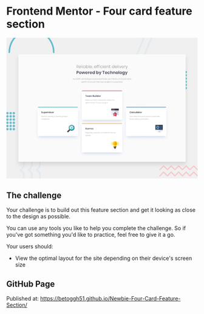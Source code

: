 # Frontend Mentor - Four card feature section

![Design preview for the Four card feature section coding challenge](./design/desktop-preview.jpg)

## The challenge

Your challenge is to build out this feature section and get it looking as close to the design as possible.

You can use any tools you like to help you complete the challenge. So if you've got something you'd like to practice, feel free to give it a go.

Your users should:

- View the optimal layout for the site depending on their device's screen size

## GitHub Page
Published at: https://betoggh51.github.io/Newbie-Four-Card-Feature-Section/
